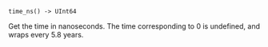 ```
time_ns() -> UInt64
```

Get the time in nanoseconds. The time corresponding to 0 is undefined, and wraps every 5.8 years.
